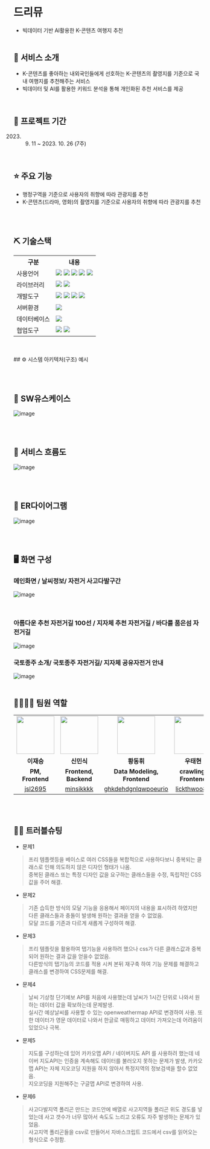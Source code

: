 # 드리뮤
- 빅데이터 기반 AI활용한 K-콘텐츠 여행지 추천
<br><br>

## 👀 서비스 소개
 - K-콘텐츠를 좋아하는 내외국인들에게 선호하는 K-콘텐츠의 촬영지를 기준으로 국내 여행지를 추천해주는 서비스
 - 빅데이터 및 AI를 활용한 키워드 분석을 통해 개인화된 추천 서비스를 제공
<br>

## 📅 프로젝트 기간
2023. 09. 11 ~ 2023. 10. 26 (7주)
<br>

## ⭐ 주요 기능
* 행정구역을 기준으로 사용자의 취향에 따라 관광지를 추천
* K-콘텐츠(드라마, 영화)의 촬영지를 기준으로 사용자의 취향에 따라 관광지를 추천

<br><br>


## ⛏ 기술스택
<table>
    <tr>
        <th>구분</th>
        <th>내용</th>
    </tr>
    <tr>
        <td>사용언어</td>
        <td>
            <img src="https://img.shields.io/badge/Java-007396?style=for-the-badge&logo=java&logoColor=white"/>
            <img src="https://img.shields.io/badge/HTML5-E34F26?style=for-the-badge&logo=HTML5&logoColor=white"/>
            <img src="https://img.shields.io/badge/CSS3-1572B6?style=for-the-badge&logo=CSS3&logoColor=white"/>
            <img src="https://img.shields.io/badge/JavaScript-F7DF1E?style=for-the-badge&logo=JavaScript&logoColor=white"/>
            <img src="https://img.shields.io/badge/Python-3776AB?style=for-the-badge&logo=Python&logoColor=white"/>
        </td>
    </tr>
    <tr>
        <td>라이브러리</td>
        <td>
            <img src="https://img.shields.io/badge/BootStrap-7952B3?style=for-the-badge&logo=BootStrap&logoColor=white"/>
            <img src="https://img.shields.io/badge/GoogleAPI-32CD32?style=for-the-badge&logo=Google Maps&logoColor=white">
        </td>
    </tr>
    <tr>
        <td>개발도구</td>
        <td>
            <img src="https://img.shields.io/badge/Eclipse-2C2255?style=for-the-badge&logo=Eclipse&logoColor=white"/>
            <img src="https://img.shields.io/badge/VSCode-007ACC?style=for-the-badge&logo=VisualStudioCode&logoColor=white"/>
            <img src="https://img.shields.io/badge/VSCode-007ACC?style=for-the-badge&logo=VisualStudioCode&logoColor=white"/>
            <img src="https://img.shields.io/badge/Jupyter-F37626?style=for-the-badge&logo=Jupyter&logoColor=white"/>
        </td>
    </tr>
    <tr>
        <td>서버환경</td>
        <td>
            <img src="https://img.shields.io/badge/Apache Tomcat-D22128?style=for-the-badge&logo=Apache Tomcat&logoColor=white"/>
        </td>
    </tr>
    <tr>
        <td>데이터베이스</td>
        <td>
            <img src="https://img.shields.io/badge/Oracle 11g-F80000?style=for-the-badge&logo=Oracle&logoColor=white"/>
        </td>
    </tr>
    <tr>
        <td>협업도구</td>
        <td>
            <img src="https://img.shields.io/badge/Git-F05032?style=for-the-badge&logo=Git&logoColor=white"/>
            <img src="https://img.shields.io/badge/GitHub-181717?style=for-the-badge&logo=GitHub&logoColor=white"/>
        </td>
    </tr>
</table>

<br>
<br>
## ⚙ 시스템 아키텍처(구조) 예시 

<br><br>

## 📌 SW유스케이스
![image](https://github.com/2022-SMHRD-DCX-BigData-7/DriMyu/assets/139085299/4b4745d2-818b-4bb0-bfc8-1d0130684bab)

<br><br>

## 📌 서비스 흐름도
![image](https://github.com/2022-SMHRD-DCX-BigData-7/DriMyu/assets/139085299/abf52fbe-fa06-490f-9f46-d429d1007132)


<br><br>

## 📌 ER다이어그램
![image](https://github.com/2022-SMHRD-DCX-BigData-7/DriMyu/assets/139085299/4ca91d11-9f35-4504-b9a8-96832e999574)


<br><br>

## 🖥 화면 구성

### 메인화면 / 날씨정보/ 자전거 사고다발구간
![image](https://github.com/2022-SMHRD-DCX-BigData-7/DriMyu/assets/139085299/d8843cde-8b9e-4520-b1ea-91fde1928705)

<br>

### 아름다운 추천 자전거길 100선 / 지자체 추천 자전거길 / 바다를 품은섬 자전거길
![image](https://github.com/2022-SMHRD-DCX-BigData-7/BlueHill/assets/139085299/d3a7a0fa-7727-4783-8d61-629707c7a72a)
<br>

### 국토종주 소개/ 국토종주 자전거길/ 지자체 공유자전거 안내
![image](https://github.com/2022-SMHRD-DCX-BigData-7/BlueHill/assets/139085299/f16d522a-7917-4c54-902c-13be7b65a39b)
<br>
<br>

## 👨‍👩‍👦‍👦 팀원 역할
<table>
  <tr>
    <td align="center"><img src="https://pbs.twimg.com/media/B-n6uPYUUAAZSUx.png" width="100" height="100"/></td>
    <td align="center"><img src="https://item.kakaocdn.net/do/fd49574de6581aa2a91d82ff6adb6c0115b3f4e3c2033bfd702a321ec6eda72c" width="100" height="100"/></td>
    <td align="center"><img src="https://mblogthumb-phinf.pstatic.net/20160127_177/krazymouse_1453865104404DjQIi_PNG/%C4%AB%C4%AB%BF%C0%C7%C1%B7%BB%C1%EE_%B6%F3%C0%CC%BE%F0.png?type=w2" width="100" height="100"/></td>
    <td align="center"><img src="https://i.pinimg.com/236x/ed/bb/53/edbb53d4f6dd710431c1140551404af9.jpg" width="100" height="100"/></td>
    <td align="center"><img src="https://mb.ntdtv.kr/assets/uploads/2019/01/Screen-Shot-2019-01-08-at-4.31.55-PM-e1546932545978.png" width="100" height="100"/></td>
  </tr>
  <tr>
    <td align="center"><strong>이재승</strong></td>
    <td align="center"><strong>신민식</strong></td>
    <td align="center"><strong>황동휘</strong></td>
    <td align="center"><strong>우태현</strong></td>
    <td align="center"><strong>이창훈</strong></td>
  </tr>
  <tr>
    <td align="center"><b>PM, Frontend</b></td>
    <td align="center"><b>Frontend, Backend</b></td>
    <td align="center"><b>Data Modeling, Frontend</b></td>
    <td align="center"><b> crawling, Frontend</b></td>
    <td align="center"><b> crawling, Backend</b></td>
    
  </tr>
  <tr>
    <td align="center"><a href="https://github.com/jsl2695" target='_blank'>jsl2695</a></td>
    <td align="center"><a href="https://github.com/minsikkkk" target='_blank'>minsikkkk</a></td>
    <td align="center"><a href="https://github.com/ghkdehdgnlqwpoeurio" target='_blank'>ghkdehdgnlqwpoeurio</a></td>
    <td align="center"><a href="https://github.com/lickthwoo88" target='_blank'>lickthwoo88</a></td>
    <td align="center"><a href="https://github.com/sogoodjace" target='_blank'>sogoodjace</a></td>
  </tr>
</table>
<br><br>

## 🤾‍♂️ 트러블슈팅 <br> 
* 문제1
>프리 템플렛등을 베이스로 여러 CSS들을 복합적으로 사용하다보니 중복되는 클래스로 인해 의도하지 않은 디자인 형태가 나옴.<br>
> 중복된 클래스 또는 특정 디자인 값을 요구하는 클래스들을 수정, 독립적인 CSS값을 주어 해결.<br>
  
* 문제2
> 기존 습득한 방식의 모달 기능을 응용해서 페이지의 내용을 표시하려 하였지만 다른 클래스들과 충돌이 발생해 원하는 결과을 얻을 수 없었음.<br>
> 모달 코드를 기존과 다르게 새롭게 구성하여 해결.<br>
  
* 문제3
> 프리 템플릿을 활용하여 탭기능을 사용하려 했으나 css가 다른 클래스값과 중복되어 원하는 결과 값을 얻을수 없었음.<br>
> 다른방식의 탭기능의 코드를 적용 시켜 본뒤 재구축 하여 기능 문제를 해결하고 클래스를 변경하여 CSS문제를 해결.<br>
 
* 문제4
> 날씨 기상청 단기예보 API를 처음에 사용했는데 날씨가 1시간 단위로 나와서 원하는 데이터 값을 확보하는데 문제발생.<br>
> 실시간 예상날씨를 사용할 수 있는 openweathermap API로 변경하여 사용. 또한 데이터가 영문 데이터로 나와서 한글로 매핑하고 데이터 가져오는데 어려움이 있었으나 극복.<br>

* 문제5
> 지도를 구성하는데 있어 카카오맵 API / 네이버지도 API 를 사용하려 했는데 네이버 지도API는 인증을 계속해도 데이터를 불러오지 못하는 문제가 발생, 카카오맵 API는 자체 지오코딩 지원을 하지 않아서 특정지역의 정보검색을 할수 없었음.<br>
> 지오코딩을 지원해주는 구글맵 API로 변경하여 사용.<br>

* 문제6
>사고다발지역 폴리곤 만드는 코드안에 배열로 사고지역들 폴리곤 위도 경도를 넣었는데 사고 갯수가 너무 많아서 속도도 느리고 오류도 자주 발생하는 문제가 있었음.<br>
>사고지역 폴리곤들을 csv로 만들어서 자바스크립트 코드에서 csv를 읽어오는 형식으로 수정함.<br>
